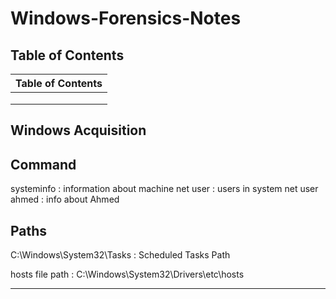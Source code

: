 # Windows-Forensics-Notes

## Table of Contents

| Table of Contents |
| -------------------- |
|  | 
|  |
|  |


## Windows Acquisition





## Command

systeminfo : information about machine
net user : users in system
net user ahmed : info about Ahmed


## Paths

C:\Windows\System32\Tasks : Scheduled Tasks Path

hosts file path : C:\Windows\System32\Drivers\etc\hosts

---------------------------------
